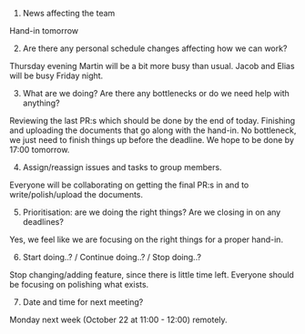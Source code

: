 1. News affecting the team

Hand-in tomorrow

2. Are there any personal schedule changes affecting how we can work?

Thursday evening Martin will be a bit more busy than usual.
Jacob and Elias will be busy Friday night.

3. What are we doing? Are there any bottlenecks or do we need help with anything?

Reviewing the last PR:s which should be done by the end of today.
Finishing and uploading the documents that go along with the hand-in.
No bottleneck, we just need to finish things up before the deadline.
We hope to be done by 17:00 tomorrow.

4. Assign/reassign issues and tasks to group members.

Everyone will be collaborating on getting the final PR:s in and to write/polish/upload the documents.

5. Prioritisation: are we doing the right things? Are we closing in on any deadlines?

Yes, we feel like we are focusing on the right things for a proper hand-in.

6. Start doing..? / Continue doing..? / Stop doing..?

Stop changing/adding feature, since there is little time left. Everyone should be focusing on polishing what exists.

7. Date and time for next meeting?

Monday next week (October 22 at 11:00 - 12:00) remotely.
